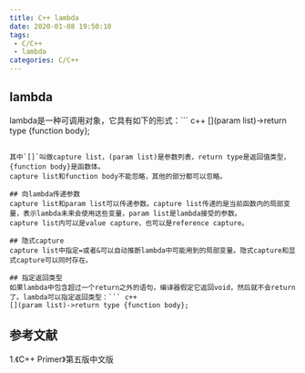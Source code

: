 ```yaml
---
title: C++ lambda
date: 2020-01-08 19:50:10
tags:
 - C/C++
 - lambda
categories: C/C++
---
```


## lambda
lambda是一种可调用对象，它具有如下的形式：``` c++
[](param list)->return type {function body};
```

其中`[]`叫做capture list，(param list)是参数列表，return type是返回值类型，{function body}是函数体。
capture list和function body不能忽略，其他的部分都可以忽略。

## 向lambda传递参数
capture list和param list可以传递参数。capture list传递的是当前函数内的局部变量，表示lambda未来会使用这些变量，param list是lambda接受的参数。
capture list内可以是value capture，也可以是reference capture。

## 隐式capture
capture list中指定=或者&可以自动推断lambda中可能用到的局部变量。隐式capture和显式capture可以同时存在。

## 指定返回类型
如果lambda中包含超过一个return之外的语句，编译器假定它返回void，然后就不会return了。lambda可以指定返回类型：``` c++
[](param list)->return type {function body};
```

## 参考文献
1.《C++ Primer》第五版中文版

